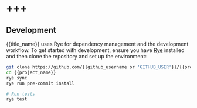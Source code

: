 # +++

## Development

{{title_name}} uses Rye for dependency management and the development workflow. To get started with development, ensure you have [Rye](https://github.com/astral-sh/rye) installed and then clone the repository and set up the environment:

```sh
git clone https://github.com/{{github_username or 'GITHUB_USER'}}/{{project_name}}.git
cd {{project_name}}
rye sync
rye run pre-commit install

# Run tests
rye test
```
